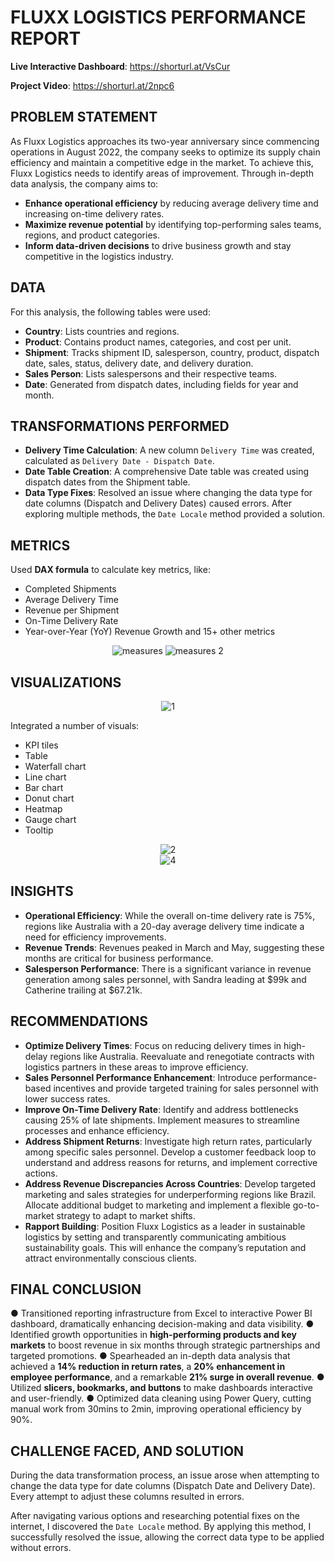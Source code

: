# FLUXX LOGISTICS PERFORMANCE REPORT

**Live Interactive Dashboard**: https://shorturl.at/VsCur

**Project Video**: https://shorturl.at/2npc6

## PROBLEM STATEMENT

As Fluxx Logistics approaches its two-year anniversary since commencing operations in August 2022, the company seeks to optimize its supply chain efficiency and  maintain a competitive edge in the market. To achieve this, Fluxx Logistics needs to identify areas of improvement. Through in-depth data analysis, the company aims to:

- **Enhance operational efficiency** by reducing average delivery time and increasing on-time delivery rates.
- **Maximize revenue potential** by identifying top-performing sales teams, regions, and product categories.
- **Inform data-driven decisions** to drive business growth and stay competitive in the logistics industry.

## DATA
For this analysis, the following tables were used:

- **Country**: Lists countries and regions.
- **Product**: Contains product names, categories, and cost per unit.
- **Shipment**: Tracks shipment ID, salesperson, country, product, dispatch date, sales, status, delivery date, and delivery duration.
- **Sales Person**: Lists salespersons and their respective teams.
- **Date**: Generated from dispatch dates, including fields for year and month.

## TRANSFORMATIONS PERFORMED

- **Delivery Time Calculation**: A new column `Delivery Time` was created, calculated as `Delivery Date - Dispatch Date`.
- **Date Table Creation**: A comprehensive Date table was created using dispatch dates from the Shipment table.
- **Data Type Fixes**: Resolved an issue where changing the data type for date columns (Dispatch and Delivery Dates) caused errors. After exploring multiple methods, the `Date Locale` method provided a solution.

## METRICS
Used **DAX formula** to calculate key metrics, like:

- Completed Shipments
- Average Delivery Time
- Revenue per Shipment
- On-Time Delivery Rate
- Year-over-Year (YoY) Revenue Growth
and 15+ other metrics
<div align="center">
    <img src="https://github.com/user-attachments/assets/fdd684a0-7c5f-4acd-935c-9029569f9cd2" alt="measures">
    <img src="https://github.com/user-attachments/assets/65f701c6-a6d8-47cb-a305-2b0c70172340" alt="measures 2">
</div>

## VISUALIZATIONS
<div align="center">
    <img src="https://github.com/user-attachments/assets/3c70ef1f-5b7a-4c04-8141-eac437be8a66" alt="1">
</div>

Integrated a number of visuals:

- KPI tiles
- Table
- Waterfall chart
- Line chart
- Bar chart
- Donut chart
- Heatmap
- Gauge chart
- Tooltip
<div align="center">
    <img src="https://github.com/user-attachments/assets/ce3dce09-72c0-4be5-baeb-2103bb467a96" alt="2">
</div>
<div align="center">
    <img src="https://github.com/user-attachments/assets/7e00372b-f5d2-47de-981c-2e4de8f3c725" alt="4">
</div>

## INSIGHTS

- **Operational Efficiency**: While the overall on-time delivery rate is 75%, regions like Australia with a 20-day average delivery time indicate a need for efficiency improvements.
- **Revenue Trends**: Revenues peaked in March and May, suggesting these months are critical for business performance.
- **Salesperson Performance**: There is a significant variance in revenue generation among sales personnel, with Sandra leading at $99k and Catherine trailing at $67.21k.

## RECOMMENDATIONS

- **Optimize Delivery Times**: Focus on reducing delivery times in high-delay regions like Australia. Reevaluate and renegotiate contracts with logistics partners in these areas to improve efficiency.
- **Sales Personnel Performance Enhancement**: Introduce performance-based incentives and provide targeted training for sales personnel with lower success rates.
- **Improve On-Time Delivery Rate**: Identify and address bottlenecks causing 25% of late shipments. Implement measures to streamline processes and enhance efficiency.
- **Address Shipment Returns**: Investigate high return rates, particularly among specific sales personnel. Develop a customer feedback loop to understand and address reasons for returns, and implement corrective actions.
- **Address Revenue Discrepancies Across Countries**: Develop targeted marketing and sales strategies for underperforming regions like Brazil. Allocate additional budget to marketing and implement a flexible go-to-market strategy to adapt to market shifts.
- **Rapport Building**: Position Fluxx Logistics as a leader in sustainable logistics by setting and transparently communicating ambitious sustainability goals. This will enhance the company’s reputation and attract environmentally conscious clients.

## FINAL CONCLUSION

●	Transitioned reporting infrastructure from Excel to interactive Power BI dashboard, dramatically enhancing decision-making and data visibility.
●	Identified growth opportunities in **high-performing products and key markets** to boost revenue in six months through strategic partnerships and targeted promotions.
●	Spearheaded an in-depth data analysis that achieved a **14% reduction in return rates**, a **20% enhancement in employee performance**, and a remarkable **21% surge in overall revenue**.
●	Utilized **slicers, bookmarks, and buttons** to make dashboards interactive and user-friendly.
●	Optimized data cleaning using Power Query, cutting manual work from 30mins to 2min, improving operational efficiency by 90%. 

## CHALLENGE FACED, AND SOLUTION

During the data transformation process, an issue arose when attempting to change the data type for date columns (Dispatch Date and Delivery Date). Every attempt to adjust these columns resulted in errors.

After navigating various options and researching potential fixes on the internet, I discovered the `Date Locale` method. By applying this method, I successfully resolved the issue, allowing the correct data type to be applied without errors. 

